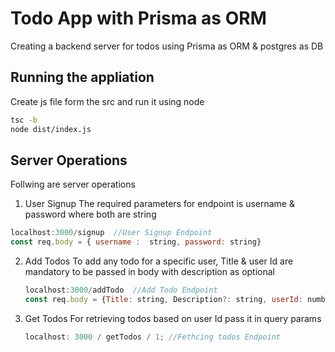 # Todo App with Prisma as ORM

Creating a backend server for todos using Prisma as ORM & postgres as DB

## Running the appliation

Create js file form the src and run it using node

```bash
tsc -b
node dist/index.js
```

## Server Operations

Follwing are server operations

1.  User Signup
    The required parameters for endpoint is username & password where both are string

```javascript
localhost:3000/signup  //User Signup Endpoint
const req.body = { username :  string, password: string}
```

2. Add Todos
   To add any todo for a specific user, Title & user Id are mandatory to be passed in body with description as optional

   ```javascript
   localhost:3000/addTodo  //Add Todo Endpoint
   const req.body = {Title: string, Description?: string, userId: number}
   ```

3. Get Todos
   For retrieving todos based on user Id pass it in query params

   ```javascript
   localhost: 3000 / getTodos / 1; //Fethcing todos Endpoint
   ```

